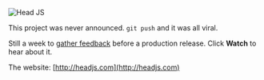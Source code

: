 
![Head JS](http://headjs.com/media/img/headjs-balanced.gif)

This project was never announced. `git push` and it was all viral.

Still a week to [gather feedback](https://github.com/headjs/headjs/issues) before a production release. Click **Watch** to hear about it.

The website: [http://headjs.com](http://headjs.com)
